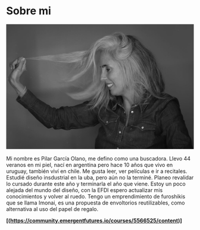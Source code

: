 # Sobre mi

![](../images/MT01/pilar.jpg)

Mi nombre es Pilar García Olano, me defino como una buscadora. Llevo 44 veranos en mi piel, nací en argentina pero hace 10 años que vivo en uruguay, también viví en chile. Me gusta leer, ver películas e ir a recitales. Estudié diseño insdustrial en la uba, pero aún no la terminé. Planeo revalidar lo cursado durante este año y terminarla el año que viene. Estoy un poco alejada del mundo del diseño, con la EFDI espero actualizar mis conocimientos y volver al ruedo.
Tengo un emprendimiento de furoshikis que se llama Imonai, es una propuesta de envoltorios reutilizables, como alternativa al uso del papel de regalo.

**[(https://community.emergentfutures.io/courses/5566525/content)]**
